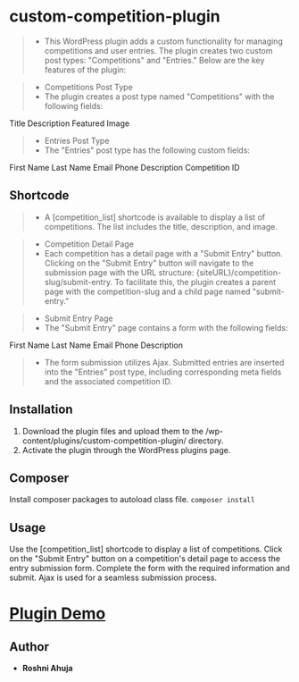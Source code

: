 # custom-competition-plugin
> * This WordPress plugin adds a custom functionality for managing competitions and user entries. The plugin creates two custom post types: "Competitions" and "Entries." Below are the key features of the plugin:

> * Competitions Post Type
> * The plugin creates a post type named "Competitions" with the following fields:

Title
Description
Featured Image

> * Entries Post Type
> * The "Entries" post type has the following custom fields:

First Name
Last Name
Email
Phone
Description
Competition ID

## Shortcode
> * A [competition_list] shortcode is available to display a list of competitions. The list includes the title, description, and image.

> * Competition Detail Page
> * Each competition has a detail page with a "Submit Entry" button. Clicking on the "Submit Entry" button will navigate to the submission page with the URL structure: {siteURL}/competition-slug/submit-entry. To facilitate this, the plugin creates a parent page with the competition-slug and a child page named "submit-entry."

> * Submit Entry Page
> * The "Submit Entry" page contains a form with the following fields:

First Name
Last Name
Email
Phone
Description

> * The form submission utilizes Ajax. Submitted entries are inserted into the "Entries" post type, including corresponding meta fields and the associated competition ID.

## Installation
1. Download the plugin files and upload them to the /wp-content/plugins/custom-competition-plugin/ directory.
2. Activate the plugin through the WordPress plugins page.

## Composer
Install composer packages to autoload class file.
`composer install`

## Usage
Use the [competition_list] shortcode to display a list of competitions.
Click on the "Submit Entry" button on a competition's detail page to access the entry submission form.
Complete the form with the required information and submit. Ajax is used for a seamless submission process.

# [Plugin Demo](https://app.screencast.com/dlMY5M2FtlaJc)

## Author

* **Roshni Ahuja**